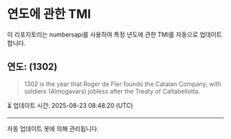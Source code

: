 
# 연도에 관한 TMI

이 리포지토리는 numbersapi를 사용하여 특정 년도에 관한 TMI를 자동으로 업데이트합니다.

## 연도: (1302)
> 1302 is the year that Roger de Flor founds the Catalan Company, with soldiers (Almogavars) jobless after the Treaty of Caltabellotta.

⏳ 업데이트 시간: 2025-08-23 08:48:20 (UTC)

---
자동 업데이트 봇에 의해 관리됩니다.
